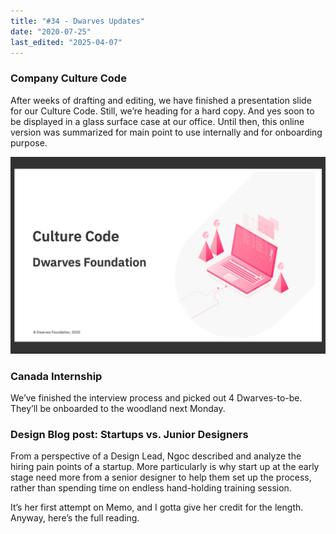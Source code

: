 ```yaml
---
title: "#34 - Dwarves Updates"
date: "2020-07-25"
last_edited: "2025-04-07"
---
```

### Company Culture Code

After weeks of drafting and editing, we have finished a presentation slide for our Culture Code. Still, we’re heading for a hard copy. And yes soon to be displayed in a glass surface case at our office. Until then, this online version was summarized for main point to use internally and for onboarding purpose.

![](assets/notion-image-1744007024890-od6xi.webp)

### Canada Internship

We’ve finished the interview process and picked out 4 Dwarves-to-be. They’ll be onboarded to the woodland next Monday.

### Design Blog post: Startups vs. Junior Designers

From a perspective of a Design Lead, Ngoc described and analyze the hiring pain points of a startup. More particularly is why start up at the early stage need more from a senior designer to help them set up the process, rather than spending time on endless hand-holding training session.

It’s her first attempt on Memo, and I gotta give her credit for the length. Anyway, here’s the full reading.
